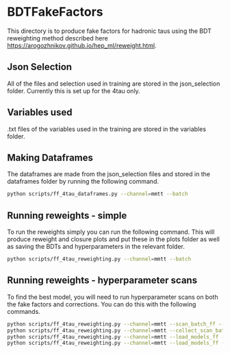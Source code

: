 # BDTFakeFactors

This directory is to produce fake factors for hadronic taus using the BDT reweighting method described here https://arogozhnikov.github.io/hep_ml/reweight.html.

## Json Selection

All of the files and selection used in training are stored in the json_selection folder. Currently this is set up for the 4tau only.

## Variables used
.txt files of the variables used in the training are stored in the variables folder.

## Making Dataframes

The dataframes are made from the json_selection files and stored in the dataframes folder by running the following command.

```bash
python scripts/ff_4tau_dataframes.py --channel=mmtt --batch
```

## Running reweights - simple

To run the reweights simply you can run the following command. This will produce reweight and closure plots and put these in the plots folder as well as saving the BDTs and hyperparameters in the relevant folder.

```bash
python scripts/ff_4tau_reweighting.py --channel=mmtt --batch
```

## Running reweights - hyperparameter scans

To find the best model, you will need to run hyperparameter scans on both the fake factors and corrections. You can do this with the following commands.

```bash
python scripts/ff_4tau_reweighting.py --channel=mmtt --scan_batch_ff --no_plots
python scripts/ff_4tau_reweighting.py --channel=mmtt --collect_scan_batch_ff  --no_plots --batch
python scripts/ff_4tau_reweighting.py --channel=mmtt --load_models_ff --scan_batch_correction --no_plots
python scripts/ff_4tau_reweighting.py --channel=mmtt --load_models_ff --collect_scan_batch_correction --batch
```
